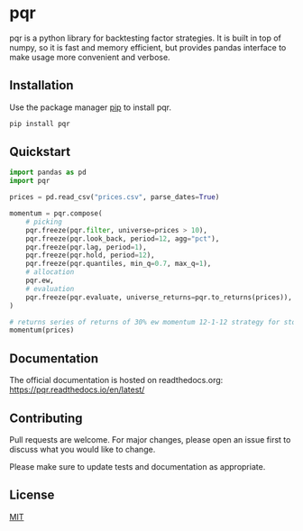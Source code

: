 # pqr

pqr is a python library for backtesting factor strategies. It is built in top of numpy, so it is 
fast and memory efficient, but provides pandas interface to make usage more convenient and verbose.

## Installation

Use the package manager [pip](https://pip.pypa.io/en/stable/) to install pqr.

```bash
pip install pqr
```

## Quickstart

```python
import pandas as pd
import pqr

prices = pd.read_csv("prices.csv", parse_dates=True)

momentum = pqr.compose(
    # picking
    pqr.freeze(pqr.filter, universe=prices > 10),
    pqr.freeze(pqr.look_back, period=12, agg="pct"),
    pqr.freeze(pqr.lag, period=1),
    pqr.freeze(pqr.hold, period=12),
    pqr.freeze(pqr.quantiles, min_q=0.7, max_q=1),
    # allocation
    pqr.ew,
    # evaluation
    pqr.freeze(pqr.evaluate, universe_returns=pqr.to_returns(prices)),
)

# returns series of returns of 30% ew momentum 12-1-12 strategy for stocks > 10$
momentum(prices)
```

## Documentation

The official documentation is hosted on readthedocs.org: https://pqr.readthedocs.io/en/latest/

## Contributing
Pull requests are welcome. For major changes, please open an issue first to discuss what you would 
like to change.

Please make sure to update tests and documentation as appropriate.

## License
[MIT](https://choosealicense.com/licenses/mit/)

